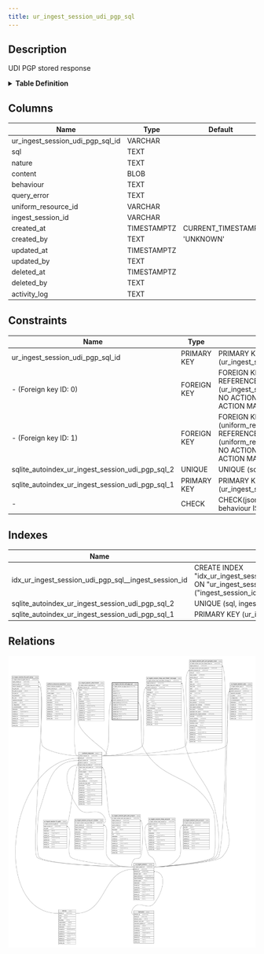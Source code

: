 ```yaml
---
title: ur_ingest_session_udi_pgp_sql
---
```


## Description

UDI PGP stored response

<details>
<summary><strong>Table Definition</strong></summary>

```sql
CREATE TABLE "ur_ingest_session_udi_pgp_sql" (
    "ur_ingest_session_udi_pgp_sql_id" VARCHAR PRIMARY KEY NOT NULL,
    "sql" TEXT NOT NULL,
    "nature" TEXT NOT NULL,
    "content" BLOB,
    "behaviour" TEXT CHECK(json_valid(behaviour) OR behaviour IS NULL),
    "query_error" TEXT,
    "uniform_resource_id" VARCHAR,
    "ingest_session_id" VARCHAR,
    "created_at" TIMESTAMPTZ DEFAULT CURRENT_TIMESTAMP,
    "created_by" TEXT DEFAULT 'UNKNOWN',
    "updated_at" TIMESTAMPTZ,
    "updated_by" TEXT,
    "deleted_at" TIMESTAMPTZ,
    "deleted_by" TEXT,
    "activity_log" TEXT,
    FOREIGN KEY("uniform_resource_id") REFERENCES "uniform_resource"("uniform_resource_id"),
    FOREIGN KEY("ingest_session_id") REFERENCES "ur_ingest_session"("ur_ingest_session_id"),
    UNIQUE("sql", "ingest_session_id")
)
```

</details>

## Columns

| Name                             | Type        | Default           | Nullable | Parents                                                                             | Comment                                                 |
| -------------------------------- | ----------- | ----------------- | -------- | ----------------------------------------------------------------------------------- | ------------------------------------------------------- |
| ur_ingest_session_udi_pgp_sql_id | VARCHAR     |                   | false    |                                                                                     | ur_ingest_session_udi_pgp_sql ULID primary key          |
| sql                              | TEXT        |                   | false    |                                                                                     | full query for the response                             |
| nature                           | TEXT        |                   | false    |                                                                                     | type of sql. DDL, DQL or DML                            |
| content                          | BLOB        |                   | true     |                                                                                     | raw response                                            |
| behaviour                        | TEXT        |                   | true     |                                                                                     | the query configuration passed in the comment           |
| query_error                      | TEXT        |                   | true     |                                                                                     |                                                         |
| uniform_resource_id              | VARCHAR     |                   | true     | [uniform_resource](/docs/standard-library/rssd-schema/uniform_resource)   | uniform_resource row ID of original content             |
| ingest_session_id                | VARCHAR     |                   | true     | [ur_ingest_session](/docs/standard-library/rssd-schema/ur_ingest_session) | {"isSqlDomainZodDescrMeta":true,"isVarChar":true}       |
| created_at                       | TIMESTAMPTZ | CURRENT_TIMESTAMP | true     |                                                                                     |                                                         |
| created_by                       | TEXT        | 'UNKNOWN'         | true     |                                                                                     |                                                         |
| updated_at                       | TIMESTAMPTZ |                   | true     |                                                                                     |                                                         |
| updated_by                       | TEXT        |                   | true     |                                                                                     |                                                         |
| deleted_at                       | TIMESTAMPTZ |                   | true     |                                                                                     |                                                         |
| deleted_by                       | TEXT        |                   | true     |                                                                                     |                                                         |
| activity_log                     | TEXT        |                   | true     |                                                                                     | {"isSqlDomainZodDescrMeta":true,"isJsonSqlDomain":true} |

## Constraints

| Name                                             | Type        | Definition                                                                                                                             |
| ------------------------------------------------ | ----------- | -------------------------------------------------------------------------------------------------------------------------------------- |
| ur_ingest_session_udi_pgp_sql_id                 | PRIMARY KEY | PRIMARY KEY (ur_ingest_session_udi_pgp_sql_id)                                                                                         |
| - (Foreign key ID: 0)                            | FOREIGN KEY | FOREIGN KEY (ingest_session_id) REFERENCES ur_ingest_session (ur_ingest_session_id) ON UPDATE NO ACTION ON DELETE NO ACTION MATCH NONE |
| - (Foreign key ID: 1)                            | FOREIGN KEY | FOREIGN KEY (uniform_resource_id) REFERENCES uniform_resource (uniform_resource_id) ON UPDATE NO ACTION ON DELETE NO ACTION MATCH NONE |
| sqlite_autoindex_ur_ingest_session_udi_pgp_sql_2 | UNIQUE      | UNIQUE (sql, ingest_session_id)                                                                                                        |
| sqlite_autoindex_ur_ingest_session_udi_pgp_sql_1 | PRIMARY KEY | PRIMARY KEY (ur_ingest_session_udi_pgp_sql_id)                                                                                         |
| -                                                | CHECK       | CHECK(json_valid(behaviour) OR behaviour IS NULL)                                                                                      |

## Indexes

| Name                                                 | Definition                                                                                                                  |
| ---------------------------------------------------- | --------------------------------------------------------------------------------------------------------------------------- |
| idx_ur_ingest_session_udi_pgp_sql__ingest_session_id | CREATE INDEX "idx_ur_ingest_session_udi_pgp_sql__ingest_session_id" ON "ur_ingest_session_udi_pgp_sql"("ingest_session_id") |
| sqlite_autoindex_ur_ingest_session_udi_pgp_sql_2     | UNIQUE (sql, ingest_session_id)                                                                                             |
| sqlite_autoindex_ur_ingest_session_udi_pgp_sql_1     | PRIMARY KEY (ur_ingest_session_udi_pgp_sql_id)                                                                              |

## Relations

![er](../../../../../assets/images/content/docs/standard-library/rssd-schema/ur_ingest_session_udi_pgp_sql.svg)
